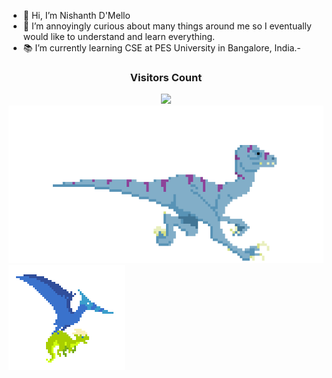 - 👋 Hi, I’m Nishanth D'Mello
- 👀 I’m annoyingly curious about many things around me so I eventually would like to understand and learn everything.
- 📚 I’m currently learning CSE at PES University in Bangalore, India.-
<div align="center">
  <h3><b>Visitors Count</b></h3>
  <img width = 25% src = "https://profile-counter.glitch.me/{nishanthdmello}/count.svg">
</div>
<div>
  <img src="dino1.gif">
  <img src="dino2.gif">
</div>
